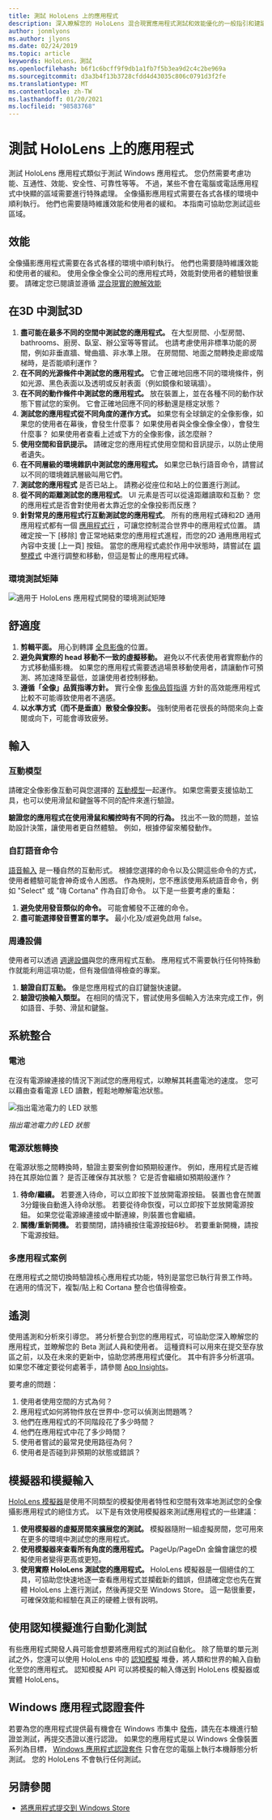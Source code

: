 ```yaml
---
title: 測試 HoloLens 上的應用程式
description: 深入瞭解您的 HoloLens 混合現實應用程式測試和效能優化的一般指引和建議。
author: jonmlyons
ms.author: jlyons
ms.date: 02/24/2019
ms.topic: article
keywords: HoloLens，測試
ms.openlocfilehash: b6f1c6bcff9f9db1a1fb7f5b3ea9d2c4c2be969a
ms.sourcegitcommit: d3a3b4f13b3728cfdd4d43035c806c0791d3f2fe
ms.translationtype: MT
ms.contentlocale: zh-TW
ms.lasthandoff: 01/20/2021
ms.locfileid: "98583768"
---
```

# <a name="testing-your-app-on-hololens"></a>測試 HoloLens 上的應用程式

測試 HoloLens 應用程式類似于測試 Windows 應用程式。 您仍然需要考慮功能、互通性、效能、安全性、可靠性等等。 不過，某些不會在電腦或電話應用程式中快顯的區域需要進行特殊處理。 全像攝影應用程式需要在各式各樣的環境中順利執行。 他們也需要隨時維護效能和使用者的緩和。 本指南可協助您測試這些區域。

## <a name="performance"></a>效能

全像攝影應用程式需要在各式各樣的環境中順利執行。 他們也需要隨時維護效能和使用者的緩和。 使用全像全像全公司的應用程式時，效能對使用者的體驗很重要。 請確定您已閱讀並遵循 [混合現實的瞭解效能](understanding-performance-for-mixed-reality.md)

## <a name="testing-3d-in-3d"></a>在3D 中測試3D

1. **盡可能在最多不同的空間中測試您的應用程式。** 在大型房間、小型房間、bathrooms、廚房、臥室、辦公室等等嘗試。 也請考慮使用非標準功能的房間，例如非垂直牆、彎曲牆、非水準上限。 在房間間、地面之間轉換走廊或階梯時，是否能順利運作？
2. **在不同的光源條件中測試您的應用程式。** 它會正確地回應不同的環境條件，例如光源、黑色表面以及透明或反射表面（例如鏡像和玻璃牆）。
3. **在不同的動作條件中測試您的應用程式。** 放在裝置上，並在各種不同的動作狀態下嘗試您的案例。 它會正確地回應不同的移動還是穩定狀態？
4. **測試您的應用程式從不同角度的運作方式。** 如果您有全球鎖定的全像影像，如果您的使用者在幕後，會發生什麼事？ 如果使用者與全像全像全像），會發生什麼事？ 如果使用者查看上述或下方的全像影像，該怎麼辦？
5. **使用空間和音訊提示。** 請確定您的應用程式使用空間和音訊提示，以防止使用者遺失。
6. **在不同層級的環境雜訊中測試您的應用程式。** 如果您已執行語音命令，請嘗試以不同的環境雜訊層級叫用它們。
7. **測試您的應用程式** 是否已站上。 請務必從座位和站上的位置進行測試。
8. **從不同的距離測試您的應用程式**。 UI 元素是否可以從遠距離讀取和互動？ 您的應用程式是否會對使用者太靠近您的全像投影而反應？
9. **針對常見的應用程式行互動測試您的應用程式**。 所有的應用程式磚和2D 通用應用程式都有一個 [應用程式行](../../discover/navigating-the-windows-mixed-reality-home.md#moving-and-adjusting-apps) ，可讓您控制混合世界中的應用程式位置。 請確定按一下 [移除] 會正常地結束您的應用程式進程，而您的2D 通用應用程式內容中支援 [上一頁] 按鈕。 當您的應用程式處於作用中狀態時，請嘗試在 [調整模式](../../discover/navigating-the-windows-mixed-reality-home.md#moving-and-adjusting-apps) 中進行調整和移動，但這是暫止的應用程式磚。

### <a name="environmental-test-matrix"></a>環境測試矩陣

![適用于 HoloLens 應用程式開發的環境測試矩陣](images/environment-matrix-600px.png)

## <a name="comfort"></a>舒適度

1. **剪輯平面。** 用心到轉譯 [全息影像](hologram-stability.md#hologram-render-distances)的位置。
2. **避免與實際的 head 移動不一致的虛擬移動。** 避免以不代表使用者實際動作的方式移動攝影機。 如果您的應用程式需要透過場景移動使用者，請讓動作可預測、將加速降至最低，並讓使用者控制移動。
3. **遵循「全像」品質指導方針。** 實行全像 [影像品質指導](hologram-stability.md) 方針的高效能應用程式比較不可能導致使用者不適感。
4. **以水準方式（而不是垂直）散發全像投影。** 強制使用者花很長的時間來向上查閱或向下，可能會導致疲勞。

## <a name="input"></a>輸入

### <a name="interaction-models"></a>互動模型

請確定全像影像互動可與您選擇的 [互動模型](../../design/interaction-fundamentals.md)一起運作。
如果您需要支援協助工具，也可以使用滑鼠和鍵盤等不同的配件來進行驗證。

**驗證您的應用程式在使用滑鼠和觸控時有不同的行為。** 找出不一致的問題，並協助設計決策，讓使用者更自然體驗。 例如，根據停留來觸發動作。


### <a name="custom-voice-commands"></a>自訂語音命令

[語音輸入](../../design/voice-input.md) 是一種自然的互動形式。 根據您選擇的命令以及公開這些命令的方式，使用者體驗可能會神奇或令人困惑。 作為規則，您不應該使用系統語音命令，例如 "Select" 或 "嗨 Cortana" 作為自訂命令。 以下是一些要考慮的重點：
1. **避免使用發音類似的命令。** 可能會觸發不正確的命令。
2. **盡可能選擇發音豐富的單字。** 最小化及/或避免啟用 false。

### <a name="peripherals"></a>周邊設備

使用者可以透過 [週邊設備](../../discover/hardware-accessories.md)與您的應用程式互動。 應用程式不需要執行任何特殊動作就能利用這項功能，但有幾個值得檢查的專案。
1. **驗證自訂互動。** 像是您應用程式的自訂鍵盤快速鍵。
2. **驗證切換輸入類型。** 在相同的情況下，嘗試使用多個輸入方法來完成工作，例如語音、手勢、滑鼠和鍵盤。

## <a name="system-integration"></a>系統整合

### <a name="battery"></a>電池

在沒有電源線連接的情況下測試您的應用程式，以瞭解其耗盡電池的速度。 您可以藉由查看電源 LED 讀數，輕鬆地瞭解電池狀態。 

![指出電池電力的 LED 狀態](images/batterypowerledindication-500px.png)<br>

*指出電池電力的 LED 狀態*

### <a name="power-state-transitions"></a>電源狀態轉換

在電源狀態之間轉換時，驗證主要案例會如預期般運作。 例如，應用程式是否維持在其原始位置？ 是否正確保存其狀態？ 它是否會繼續如預期般運作？
1. **待命/繼續。** 若要進入待命，可以立即按下並放開電源按鈕。 裝置也會在閒置3分鐘後自動進入待命狀態。 若要從待命恢復，可以立即按下並放開電源按鈕。 如果您從電源線連接或中斷連線，則裝置也會繼續。
2. **關機/重新開機。** 若要關閉，請持續按住電源按鈕6秒。 若要重新開機，請按下電源按鈕。

### <a name="multi-app-scenarios"></a>多應用程式案例

在應用程式之間切換時驗證核心應用程式功能，特別是當您已執行背景工作時。 在適用的情況下，複製/貼上和 Cortana 整合也值得檢查。

## <a name="telemetry"></a>遙測

使用遙測和分析來引導您。 將分析整合到您的應用程式，可協助您深入瞭解您的應用程式，並瞭解您的 Beta 測試人員和使用者。 這種資料可以用來在提交至存放區之前，以及在未來的更新中，協助您將應用程式優化。 其中有許多分析選項。 如果您不確定要從何處著手，請參閱 [App Insights](https://www.visualstudio.com/products/application-insights-vs.aspx)。

要考慮的問題：
1. 使用者使用空間的方式為何？
2. 應用程式如何將物件放在世界中-您可以偵測出問題嗎？
3. 他們在應用程式的不同階段花了多少時間？
4. 他們在應用程式中花了多少時間？
5. 使用者嘗試的最常見使用路徑為何？
6. 使用者是否碰到非預期的狀態或錯誤？

## <a name="emulator-and-simulated-input"></a>模擬器和模擬輸入

[HoloLens 模擬器](using-the-hololens-emulator.md)是使用不同類型的模擬使用者特性和空間有效率地測試您的全像攝影應用程式的絕佳方式。 以下是有效使用模擬器來測試應用程式的一些建議：
1. **使用模擬器的虛擬房間來擴展您的測試。** 模擬器隨附一組虛擬房間，您可用來在更多的環境中測試您的應用程式。
2. **使用模擬器來查看所有角度的應用程式。** PageUp/PageDn 金鑰會讓您的模擬使用者變得更高或更短。
3. **使用實際 HoloLens 測試您的應用程式。** HoloLens 模擬器是一個絕佳的工具，可協助您快速地逐一查看應用程式並攔截新的錯誤，但請確定您也先在實體 HoloLens 上進行測試，然後再提交至 Windows Store。 這一點很重要，可確保效能和經驗在真正的硬體上很有説明。

## <a name="automated-testing-with-perception-simulation"></a>使用認知模擬進行自動化測試

有些應用程式開發人員可能會想要將應用程式的測試自動化。 除了簡單的單元測試之外，您還可以使用 HoloLens 中的 [認知模擬](perception-simulation.md) 堆疊，將人類和世界的輸入自動化至您的應用程式。 認知模擬 API 可以將模擬的輸入傳送到 HoloLens 模擬器或實體 HoloLens。

## <a name="windows-app-certification-kit"></a>Windows 應用程式認證套件

若要為您的應用程式提供最有機會在 Windows 市集中 [發佈](../../distribute/submitting-an-app-to-the-microsoft-store.md)，請先在本機進行驗證並測試，再提交憑證以進行認證。 如果您的應用程式是以 Windows 全像裝置系列為目標， [Windows 應用程式認證套件](/windows/uwp/debug-test-perf/windows-app-certification-kit) 只會在您的電腦上執行本機靜態分析測試。 您的 HoloLens 不會執行任何測試。

## <a name="see-also"></a>另請參閱

* [將應用程式提交到 Windows Store](../../distribute/submitting-an-app-to-the-microsoft-store.md)